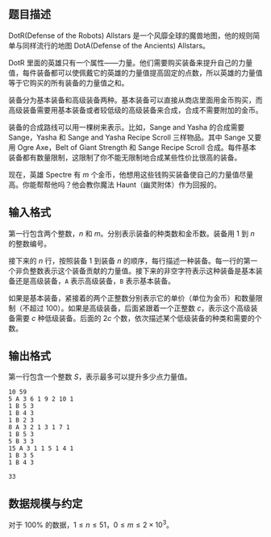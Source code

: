 ## 题目描述

DotR(Defense of the Robots) Allstars 是一个风靡全球的魔兽地图，他的规则简单与同样流行的地图 DotA(Defense of the Ancients) Allstars。

DotR 里面的英雄只有一个属性——力量。他们需要购买装备来提升自己的力量值，每件装备都可以使佩戴它的英雄的力量值提高固定的点数，所以英雄的力量值等于它购买的所有装备的力量值之和。

装备分为基本装备和高级装备两种。基本装备可以直接从商店里面用金币购买，而高级装备需要用基本装备或者较低级的高级装备来合成，合成不需要附加的金币。

装备的合成路线可以用一棵树来表示。比如，Sange and Yasha 的合成需要 Sange，Yasha 和 Sange and Yasha Recipe Scroll 三样物品。其中 Sange 又要用 Ogre Axe，Belt of Giant Strength 和 Sange Recipe Scroll 合成。每件基本装备都有数量限制，这限制了你不能无限制地合成某些性价比很高的装备。

现在，英雄 Spectre 有 $m$ 个金币，他想用这些钱购买装备使自己的力量值尽量高。你能帮帮他吗？他会教你魔法 Haunt（幽灵附体）作为回报的。

## 输入格式

第一行包含两个整数，$n$ 和 $m$。分别表示装备的种类数和金币数。装备用 $1$ 到 $n$ 的整数编号。

接下来的 $n$ 行，按照装备 $1$ 到装备 $n$ 的顺序，每行描述一种装备。每一行的第一个非负整数表示这个装备贡献的力量值。接下来的非空字符表示这种装备是基本装备还是高级装备，`A` 表示高级装备，`B` 表示基本装备。

如果是基本装备，紧接着的两个正整数分别表示它的单价（单位为金币）和数量限制（不超过 $100$）。如果是高级装备，后面紧跟着一个正整数 $c$，表示这个高级装备需要 $c$ 种低级装备。后面的 $2c$ 个数，依次描述某个低级装备的种类和需要的个数。

## 输出格式

第一行包含一个整数 $S$，表示最多可以提升多少点力量值。

```input1
10 59
5 A 3 6 1 9 2 10 1
1 B 5 3
1 B 4 3
1 B 2 3
8 A 3 2 1 3 1 7 1
1 B 5 3
5 B 3 3
15 A 3 1 1 5 1 4 1
1 B 3 5
1 B 4 3
```

```output1
33
```

## 数据规模与约定

对于 $100\%$ 的数据，$1 \le n \le 51$，$0 \le m \le 2 \times 10^3$。